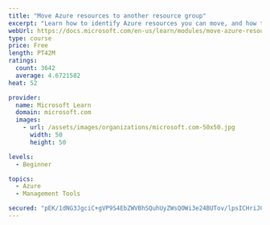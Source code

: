```yaml
---
title: "Move Azure resources to another resource group"
excerpt: "Learn how to identify Azure resources you can move, and how to move them to a new resource group."
webUrl: https://docs.microsoft.com/en-us/learn/modules/move-azure-resources-another-resource-group/
type: course
price: Free
length: PT42M
ratings:
  count: 3642
  average: 4.6721582
heat: 52

provider:
  name: Microsoft Learn
  domain: microsoft.com
  images:
    - url: /assets/images/organizations/microsoft.com-50x50.jpg
      width: 50
      height: 50

levels:
  - Beginner

topics:
  - Azure
  - Management Tools

secured: "pEK/1dNG3JgciC+gVP9S4EbZWVBhSQuhUyZWsQOWi3e24BUTov/lpsICHriJGQc2XZshhR2QkZATuYpxxom0rKG/bzgUfPth5Px2cgqVmcFFZRJ7xplICsyRhLmvbris1eVt/7Yq1uteO4wH2jk6ReCzT4V8gkEq2rxae679dkc3al6y3A/22+hqmedkvjbc4T1osSgo+ZLby8Agsk56Gl/nNFz0YSOusALvra6HeLVYgNIxJ0dCYKpcgDGu9mKV7JSs9fCfBjPc7ovOpzYitkbvrmtkSX589VSg/zrM/ZjkFZbnb6GQsUwKcwlBHdS6Qjayge3krWWDYIPEofuR76mRjeTtrwxR9ySYJDAbLrcp0r1H8Q3atLZG2zdmPRFpQTxXTtrHqg/bUWrPkwUB8qD39VeosG7qX4wVYw62rSw=;qhKeI73UHiXXS83HGZuqVg=="
---
```


